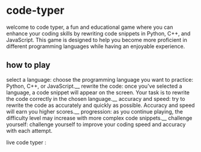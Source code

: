 # code-typer

welcome to code typer, a fun and educational game where you can enhance your coding skills by rewriting code snippets in Python, C++, and JavaScript. This game is designed to help you become more proficient in different programming languages while having an enjoyable experience.

## how to play

select a language: choose the programming language you want to practice: Python, C++, or JavaScript.__
rewrite the code: once you've selected a language, a code snippet will appear on the screen. Your task is to rewrite the code correctly in the chosen language.__
accuracy and speed: try to rewrite the code as accurately and quickly as possible. Accuracy and speed will earn you higher scores.__
progression: as you continue playing, the difficulty level may increase with more complex code snippets.__
challenge yourself: challenge yourself to improve your coding speed and accuracy with each attempt.

live code typer : [](https://frantisektomas.github.io/code-typer/)
